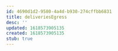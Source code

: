 ```yaml
---
id: 4690d1d2-9580-4a4d-b930-274cffbb6831
title: deliveriesEgress
desc: ''
updated: 1618573905135
created: 1618573905135
stub: true
---
```


